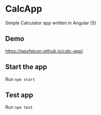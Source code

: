 # CalcApp
Simple Calculator app written in Angular (5)

## Demo
https://jasofalcon.github.io/calc-app/ 

## Start the app

Run `npm start` 

## Test app

Run `npm test`
